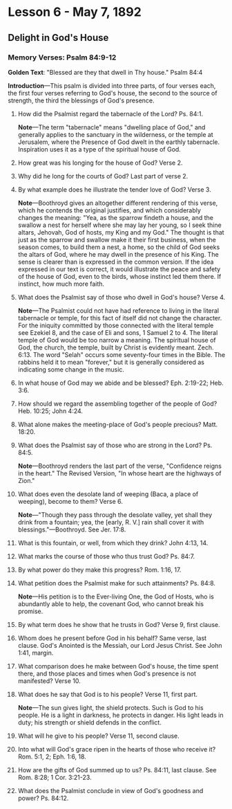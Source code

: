 # Lesson 6 - May 7, 1892

## Delight in God's House

### Memory Verses: Psalm 84:9-12

**Golden Text**: "Blessed are they that dwell in Thy house." Psalm 84:4

**Introduction**—This psalm is divided into three parts, of four verses each, the first four verses referring to God's house, the second to the source of strength, the third the blessings of God's presence.

1. How did the Psalmist regard the tabernacle of the Lord? Ps. 84:1.

   **Note**—The term "tabernacle" means "dwelling place of God," and generally applies to the sanctuary in the wilderness, or the temple at Jerusalem, where the Presence of God dwelt in the earthly tabernacle. Inspiration uses it as a type of the spiritual house of God.

2. How great was his longing for the house of God? Verse 2.

3. Why did he long for the courts of God? Last part of verse 2.

4. By what example does he illustrate the tender love of God? Verse 3.

   **Note**—Boothroyd gives an altogether different rendering of this verse, which he contends the original justifies, and which considerably changes the meaning: "Yea, as the sparrow findeth a house, and the swallow a nest for herself where she may lay her young, so I seek thine altars, Jehovah, God of hosts, my King and my God." The thought is that just as the sparrow and swallow make it their first business, when the season comes, to build them a nest, a home, so the child of God seeks the altars of God, where he may dwell in the presence of his King. The sense is clearer than is expressed in the common version. If the idea expressed in our text is correct, it would illustrate the peace and safety of the house of God, even to the birds, whose instinct led them there. If instinct, how much more faith.

5. What does the Psalmist say of those who dwell in God's house? Verse 4.

   **Note**—The Psalmist could not have had reference to living in the literal tabernacle or temple, for this fact of itself did not change the character. For the iniquity committed by those connected with the literal temple see Ezekiel 8, and the case of Eli and sons, 1 Samuel 2 to 4. The literal temple of God would be too narrow a meaning. The spiritual house of God, the church, the temple, built by Christ is evidently meant. Zech. 6:13. The word "Selah" occurs some seventy-four times in the Bible. The rabbins held it to mean "forever," but it is generally considered as indicating some change in the music.

6. In what house of God may we abide and be blessed? Eph. 2:19-22; Heb. 3:6.

7. How should we regard the assembling together of the people of God? Heb. 10:25; John 4:24.

8. What alone makes the meeting-place of God's people precious? Matt. 18:20.

9. What does the Psalmist say of those who are strong in the Lord? Ps. 84:5.

   **Note**—Boothroyd renders the last part of the verse, "Confidence reigns in the heart." The Revised Version, "In whose heart are the highways of Zion."

10. What does even the desolate land of weeping (Baca, a place of weeping), become to them? Verse 6.

    **Note**—"Though they pass through the desolate valley, yet shall they drink from a fountain; yea, the [early, R. V.] rain shall cover it with blessings."—Boothroyd. See Jer. 17:8.

11. What is this fountain, or well, from which they drink? John 4:13, 14.

12. What marks the course of those who thus trust God? Ps. 84:7.

13. By what power do they make this progress? Rom. 1:16, 17.

14. What petition does the Psalmist make for such attainments? Ps. 84:8.

    **Note**—His petition is to the Ever-living One, the God of Hosts, who is abundantly able to help, the covenant God, who cannot break his promise.

15. By what term does he show that he trusts in God? Verse 9, first clause.

16. Whom does he present before God in his behalf? Same verse, last clause. God's Anointed is the Messiah, our Lord Jesus Christ. See John 1:41, margin.

17. What comparison does he make between God's house, the time spent there, and those places and times when God's presence is not manifested? Verse 10.

18. What does he say that God is to his people? Verse 11, first part.

    **Note**—The sun gives light, the shield protects. Such is God to his people. He is a light in darkness, he protects in danger. His light leads in duty; his strength or shield defends in the conflict.

19. What will he give to his people? Verse 11, second clause.

20. Into what will God's grace ripen in the hearts of those who receive it? Rom. 5:1, 2; Eph. 1:6, 18.

21. How are the gifts of God summed up to us? Ps. 84:11, last clause. See Rom. 8:28; 1 Cor. 3:21-23.

22. What does the Psalmist conclude in view of God's goodness and power? Ps. 84:12.